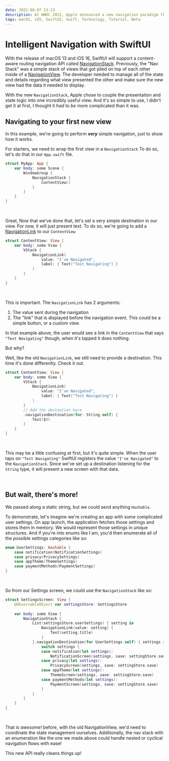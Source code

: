 ```yaml
---
date: 2022-08-07 13:13
description: At WWDC 2022, Apple announced a new navigation paradigm that simplifies managing a user's navigation stack immensely! Take a look at the new Navigation Stack, available on iOS 16 and macOS 13
tags: macOS, iOS, SwiftUI, Swift, Technology, Tutorial, Beta
---
```



# Intelligent Navigation with SwiftUI

With the release of macOS 13 and iOS 16, SwiftUI will support a content-aware routing navigation API called [NavigationStack](https://developer.apple.com/documentation/swiftui/navigationstack/). Previously, the "Nav Stack" was a simple stack of views that got piled on top of each other inside of a [NavigationView](https://developer.apple.com/documentation/swiftui/navigationview). The developer needed to manage all of the state and details regarding what view presented the other and make sure the new view had the data it needed to display. 

With the new `NavigationStack`, Apple chose to couple the presentation and state logic into one incredibly useful view. And it's so simple to use, I didn't get it at first, I thought it _had to be_ more complicated than it was. 

## Navigating to your first new view

In this example, we're going to perform _**very**_ simple navigation, just to show how it works.

For starters, we need to wrap the first view in a `NavigationStack` To do so, let's do that in our `App.swift` file.

```swift
struct MyApp: App {
    var body: some Scene {
        WindowGroup {
            NavigationStack {
                ContentView()
            }
        }
    }
}
```
<br/>

Great, Now that we've done that, let's set a very simple destination in our view. For now, it will just present text. To do so, we're going to add a [NavigationLink](https://developer.apple.com/documentation/swiftui/navigationlink/) to our `ContentView`


```swift
struct ContentView: View {
    var body: some View {
        VStack {
            NavigationLink(
                value: "I've Navigated",
                label: { Text("Test Navigating") }
            )
        }
    }
}
```

<br/>

This is important. The `NavigationLink` has 2 arguments:

1. The value sent during the navigation
2. The "link" that is displayed before the navigation event. This could be a simple button, or a custom view.

In that example above, the user would see a link in the `ContentView` that says `"Test Navigating"` though, when it's tapped it does nothing. 

But why?

Well, like the old `NavigationLink`, we still need to provide a destination. This time it's done differently. Check it out.

```swift
struct ContentView: View {
    var body: some View {
        VStack {
            NavigationLink(
                value: "I've Navigated",
                label: { Text("Test Navigating") }
            )
        }
        // Add the destnation here
        .navigationDestination(for: String.self) {
            Text($0)
        }
    }
}
```

<br/>

This may be a little confusing at first, but it's quite simple. When the user taps on `"Test Navigating"` SwiftUI registers the value `"I've Navigated"` to the `NavigationStack`. Since we've set up a destination listening for the `String` type, it will present a new screen with that data. 

<br/>

## But wait, there's more!

We passed along a static string, but we could send anything `Hashable`.

To demonstrate, let's imagine we're creating an app with some complicated user settings. On app launch, the application fetches those settings and stores them in memory. We would represent those settings in unique structures. And if you're into enums like I am, you'd then enumerate all of the possible settings categories like so:

```swift
enum UserSettings: Hashable {
    case notification(NotificationSettings)
    case privacy(PrivacySettings)
    case appTheme(ThemeSettings)
    case paymentMethods(PaymentSettings)
}
```

<br/>

So from our Settings screen, we could use the `NavigationStack` like so:

```swift
struct SettingsScreen: View {
    @ObservableObject var settingsStore: SettingsStore
    
    var body: some View {
        NavigationStack {
            List(settingsStore.userSettings) { setting in
                NavigationLink(value: setting) {
                    Text(setting.title)
                }
            }.navigationDestination(for UserSettings.self) { settings in
                switch settings {
                case notification(let settings):
                    NotificationScreen(settings, save: settingStore.save)
                case privacy(let settings):
                    PrivacyScreen(settings, save: settingStore.save)
                case appTheme(let settings):
                    ThemeScreen(settings, save: settingStore.save)
                case paymentMethods(let settings):
                    PaymentScreen(settings, save: settingStore.save)
                }
            }
        }
    }
}
```
<br/>

That is _awesome!_ before, with the old NavigationView, we'd need to coordinate the state management ourselves. Additionally, the nav stack with an enumeration like the one we made above could handle nested or cyclical navigation flows with ease! 

This new API really cleans things up!